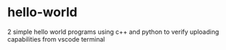 # hello-world
2 simple hello world programs using c++ and python
to verify uploading capabilities from vscode terminal
